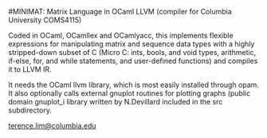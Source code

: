 #MINIMAT: Matrix Language in OCaml LLVM 
(compiler for Columbia University COMS4115)

Coded in OCaml, OCamllex and OCamlyacc, this implements flexible expressions for manipulating matrix and sequence data types with a highly stripped-down subset of C (Micro C: ints, bools, and void types, arithmetic, if-else, for, and while statements, and user-defined functions) and compiles it to LLVM IR.

It needs the OCaml llvm library, which is most easily installed through opam. It also optionally calls external gnuplot routines for plotting graphs (public domain gnuplot_i library written by N.Devillard included in the src subdirectory.

terence.lim@columbia.edu
